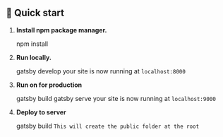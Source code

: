 ## 🚀 Quick start

1.  **Install npm package manager.**

    npm install
    

1.  **Run locally.**

    gatsby develop
    your site is now running at `localhost:8000`

1.  **Run on for production**

    gatsby build
    gatsby serve 
    your site is now running at `localhost:9000`

1.  **Deploy to server**

    gatsby build 
    `This will create the public folder at the root`